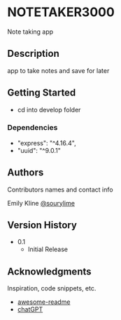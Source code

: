 # NOTETAKER3000

Note taking app

## Description

app to take notes and save for later

## Getting Started

* cd into develop folder

### Dependencies

* "express": "^4.16.4",
* "uuid": "^9.0.1"


## Authors

Contributors names and contact info

Emily Kline
[@sourylime](https://github.com/sourylime)


## Version History

* 0.1
    * Initial Release


## Acknowledgments

Inspiration, code snippets, etc.
* [awesome-readme](https://github.com/matiassingers/awesome-readme)
* [chatGPT](https://chat.openai.com/)